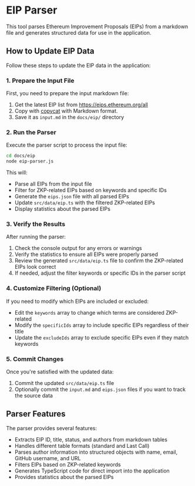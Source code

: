 # EIP Parser

This tool parses Ethereum Improvement Proposals (EIPs) from a markdown file and generates structured data for use in the application.

## How to Update EIP Data

Follow these steps to update the EIP data in the application:

### 1. Prepare the Input File

First, you need to prepare the input markdown file:

1. Get the latest EIP list from https://eips.ethereum.org/all
2. Copy with [copycat](https://microsoftedge.microsoft.com/addons/detail/copycat/afnfdembabcfmjgjdklllnenkkldfdin) with Markdown format.
3. Save it as `input.md` in the `docs/eip/` directory

### 2. Run the Parser

Execute the parser script to process the input file:

```bash
cd docs/eip
node eip-parser.js
```

This will:

- Parse all EIPs from the input file
- Filter for ZKP-related EIPs based on keywords and specific IDs
- Generate the `eips.json` file with all parsed EIPs
- Update `src/data/eip.ts` with the filtered ZKP-related EIPs
- Display statistics about the parsed EIPs

### 3. Verify the Results

After running the parser:

1. Check the console output for any errors or warnings
2. Verify the statistics to ensure all EIPs were properly parsed
3. Review the generated `src/data/eip.ts` file to confirm the ZKP-related EIPs look correct
4. If needed, adjust the filter keywords or specific IDs in the parser script

### 4. Customize Filtering (Optional)

If you need to modify which EIPs are included or excluded:

- Edit the `keywords` array to change which terms are considered ZKP-related
- Modify the `specificIds` array to include specific EIPs regardless of their title
- Update the `excludeIds` array to exclude specific EIPs even if they match keywords

### 5. Commit Changes

Once you're satisfied with the updated data:

1. Commit the updated `src/data/eip.ts` file
2. Optionally commit the `input.md` and `eips.json` files if you want to track the source data

## Parser Features

The parser provides several features:

- Extracts EIP ID, title, status, and authors from markdown tables
- Handles different table formats (standard and Last Call)
- Parses author information into structured objects with name, email, GitHub username, and URL
- Filters EIPs based on ZKP-related keywords
- Generates TypeScript code for direct import into the application
- Provides statistics about the parsed EIPs
